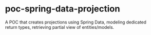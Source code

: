 # poc-spring-data-projection
A POC that creates projections using Spring Data, modeling dedicated return types, retrieving partial view of entities/models.
